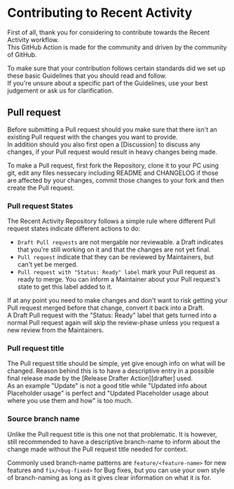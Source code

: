 # Contributing to Recent Activity

First of all, thank you for considering to contribute towards the Recent Activity workflow.  
This GitHub Action is made for the community and driven by the community of GitHub.

To make sure that your contribution follows certain standards did we set up these basic Guidelines that you should read and follow.  
If you're unsure about a specific part of the Guidelines, use your best judgement or ask us for clarification.

## Pull request

Before submitting a Pull request should you make sure that there isn't an existing Pull request with the changes you want to provide.  
In addition should you also first open a [Discussion] to discuss any changes, if your Pull request would result in heavy changes being made.

To make a Pull request, first fork the Repository, clone it to your PC using git, edit any files nessecary including README and CHANGELOG if those are affected by your changes, commit those changes to your fork and then create the Pull request.

### Pull request States

The Recent Activity Repository follows a simple rule where different Pull request states indicate different actions to do:

- `Draft Pull requests` are not mergable nor reviewable. a Draft indicates that you're still working on it and that the changes are not yet final.
- `Pull request` indicate that they can be reviewed by Maintainers, but can't yet be merged.
- `Pull request with "Status: Ready" label` mark your Pull request as ready to merge. You can inform a Maintainer about your Pull request's state to get this label added to it.

If at any point you need to make changes and don't want to risk getting your Pull request merged before that change, convert it back into a Draft.  
A Draft Pull request with the "Status: Ready" label that gets turned into a normal Pull request again will skip the review-phase unless you request a new review from the Maintainers.

### Pull request title

The Pull request title should be simple, yet give enough info on what will be changed. Reason behind this is to have a descriptive entry in a possible final release made by the [Release Drafter Action][drafter] used.  
As an example "Update" is not a good title while "Updated info about Placeholder usage" is perfect and "Updated Placeholder usage about where you use them and how" is too much.

### Source branch name

Unlike the Pull request title is this one not that problematic. It is however, still recommended to have a descriptive branch-name to inform about the change made without the Pull request title needed for context.

Commonly used branch-name patterns are `feature/<feature-name>` for new features and `fix/<bug-fixed>` for Bug fixes, but you can use your own style of branch-naming as long as it gives clear information on what it is for.
